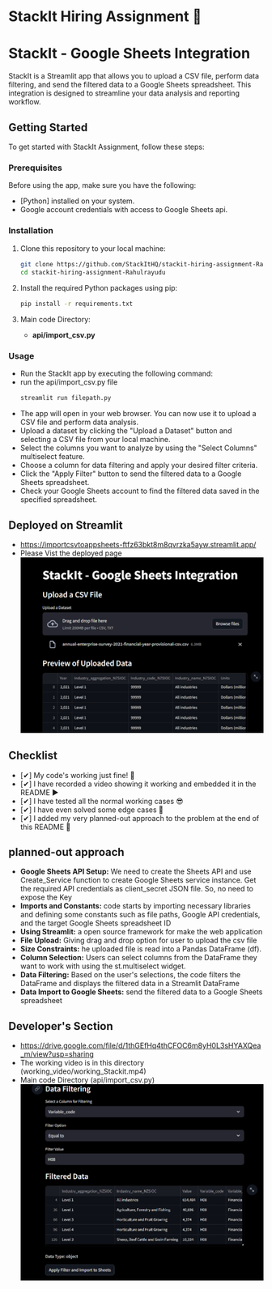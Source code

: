 
# StackIt Hiring Assignment 🚀


# StackIt - Google Sheets Integration

StackIt is a Streamlit app that allows you to upload a CSV file, perform data filtering, and send the filtered data to a Google Sheets spreadsheet. This integration is designed to streamline your data analysis and reporting workflow.

## Getting Started

To get started with StackIt Assignment, follow these steps:

### Prerequisites

Before using the app, make sure you have the following:

- [Python] installed on your system.
- Google account credentials with access to Google Sheets api.

### Installation

1. Clone this repository to your local machine:

   ```bash
   git clone https://github.com/StackItHQ/stackit-hiring-assignment-Rahulrayudu.git
   cd stackit-hiring-assignment-Rahulrayudu
   ```

2. Install the required Python packages using pip:
   
   ```bash
   pip install -r requirements.txt
   ```

3. Main code Directory:<br/>
    * **api/import_csv.py**

### Usage
  - Run the StackIt app by executing the following command:
  - run the api/import_csv.py file
    ```bash 
    streamlit run filepath.py 
    ```
  - The app will open in your web browser. You can now use it to upload a CSV file and perform data analysis.
  - Upload a dataset by clicking the "Upload a Dataset" button and selecting a CSV file from your local machine.
  - Select the columns you want to analyze by using the "Select Columns" multiselect feature.
  - Choose a column for data filtering and apply your desired filter criteria.
  - Click the "Apply Filter" button to send the filtered data to a Google Sheets spreadsheet.
  - Check your Google Sheets account to find the filtered data saved in the specified spreadsheet.

## Deployed on Streamlit
 - https://importcsvtoappsheets-ftfz63bkt8m8qvrzka5ayw.streamlit.app/
 - Please Vist the deployed page 
  ![Working](./working_video/IMG1.png)

## Checklist
- [✔] My code's working just fine! 🥳
- [✔] I have recorded a video showing it working and embedded it in the README ▶️
- [✔] I have tested all the normal working cases 😎
- [✔] I have even solved some edge cases 💪
- [✔] I added my very planned-out approach to the problem at the end of this README 📜

## planned-out approach
 - **Google Sheets API Setup:** We need to create the Sheets API and use Create_Service function to create Google Sheets service instance. Get the required API credentials as client_secret JSON file. So, no need to expose the Key 
 - **Imports and Constants:** code starts by importing necessary libraries and defining some constants such as file paths, Google API credentials, and the target Google Sheets spreadsheet ID
 - **Using Streamlit:** a open source framework for make the web application
 - **File Upload:** Giving drag and drop option for user to upload the csv file
 - **Size Constraints:** he uploaded file is read into a Pandas DataFrame (df).
 - **Column Selection:** Users can select columns from the DataFrame they want to work with using the st.multiselect widget.
 - **Data Filtering:** Based on the user's selections, the code filters the DataFrame and displays the filtered data in a Streamlit DataFrame
 - **Data Import to Google Sheets:** send the filtered data to a Google Sheets spreadsheet
## Developer's Section
- https://drive.google.com/file/d/1thGEfHq4thCFOC6m8yH0L3sHYAXQea_m/view?usp=sharing
- The working video is in this directory (working_video/working_Stackit.mp4)
- Main code Directory (api/import_csv.py)
 [![working](./working_video/IMG3.png)](./working_video/working_Stackit.mp4)


